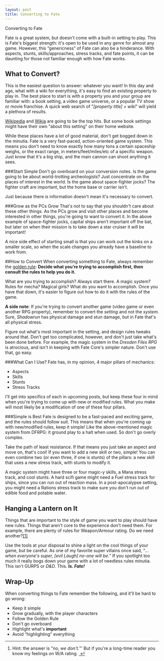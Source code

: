 ```yaml
---
layout: post
title: Converting to Fate
---
```


Converting to Fate

Fate is a great system, but doesn't come with a built-in setting to play. This is Fate's biggest strength: it's open to be used in any genre for almost any game. However, this “genericness” of Fate can also be a hinderance. With aspects, stunts, skills/approaches, stress tracks, and fate points, it can be daunting for those not familiar enough with how Fate works.

<!--more-->

## What to Convert?
This is the easiest question to answer: whatever you want! In this day and age, what with a wiki for everything, it's easy to find an existing property to play in. The best place to start is with a property you and your group are familiar with: a book setting, a video game universe, or a popular TV show or movie franchise. A quick web search of "*[property title] + wiki*" will yield a plethora of results.

[Wikipedia](wikipedia.org) and [Wikia](wikia.com) are going to be the top hits. But some book settings might have their own "about this setting" on their home website.

While these places have a lot of good material, don't get bogged down in the minutia. Fate is a very fast-paced, action-oriented game system. This means you don't need to know exactly how many tons a certain spaceship weighs, or the exact range, in meters/feet/miles/etc of a specific weapon. Just know that it's a big ship, and the main cannon can shoot anything it sees.

###Start Simple
Don't go overboard on your conversion notes. Is the game going to be about world-trotting archeologists? Just concentrate on the places of interest in the world. Is the game about space-fighter jocks? The fighter craft are important, but the home base or carrier isn't.

Just because there *is* information doesn't mean it's necessary to convert. 

###Grow as the PCs Grow
That's not to say that you shouldn't care about these other things. As the PCs grow and visit other places and become interested in other things, you're going to want to convert it. In the above example of space-fighter jocks, capital ships aren't important off the bat, but later on when their mission is to take down a star cruiser it will be important!

A nice side effect of starting small is that you can work out the kinks on a smaller scale, so when the scale changes you already have a baseline to work from.

##How to Convert
When converting something to Fate, always remember the [golden rule](http://fate-srd.com/fate-core/what-do-during-play#the-golden-rule): **Decide what you’re trying to accomplish first, then consult the rules to help you do it.**

What are you trying to accomplish? Always start there. A magic system? Rules for mecha? Magical girls? What do you want to accomplish. Once you have that down, it's easier to figure out how to do it with the rules of the game.

**A side note**: If you're trying to convert another game (video game or even another RPG property), remember to convert the *setting* and not the *system*. Sure, *Shadowrun* has physical damage and stun damage, but in Fate that's all physical stress. 

Figure out what's most important in the setting, and design rules tweaks around that. Don't get too complicated, however, and don't just take what's been done before. For example, the magic system in the *Dresden Files RPG* is atrocious, and isn't in keeping with Fate Core's simpler nature. Don't use that, go easy.

###What Can I Use?
Fate has, in my opinion, 4 major pillars of mechanics:

* Aspects
* Skills
* Stunts
* Stress Tracks

I'll get into specifics of each in upcoming posts, but keep these four in mind when you're trying to come up with new or modified rules. What you make will most likely be a modification of one of these four pillars.

###Simple is Best
Fate is designed to be a fast-paced and exciting game, and the rules should follow suit. This means that when you're coming up with new/modified rules, keep it simple! Like the above-mentioned magic system from DFRPG: it ground play to a halt when used. So don't go overly complex.

Take the path of least resistance. If that means you just take an aspect and move on, that's cool! If you want to add a new skill or two, simple! You can even combine two (or even three, if one is stunts) of the pillars: a new skill that uses a new stress track, with stunts to modify it.

A magic system might have three or four magic-y skills, a Mana stress track, and cool stunts. A hard scifi game might need a Fuel stress track for ships, since you can run out of reaction mass. In a post-apocalypse setting, you might need a Rations stress track to make sure you don't run out of edible food and potable water.

## Hanging a Lantern on It
Things that are important to the style of game you want to play should have new rules. Things that aren't core to the experience don't need them. For example, there are plenty of rules for Weapon/Armour rating. Do we need another?<a href="#fn:1" id="fnref:1" title="see footnote" class="footnote">[1]</a>

Use the tools at your disposal to shine a light on the cool things of your game, but be careful. As one of my favorite super villains once said, “*…when everyone's super, [evil Laugh] no-one will be.*” If you spotlight too much it really bogs down your game with a lot of needless rules minutia. This isn't GURPS or  *D&D*. This. **Is. *Fate!***

## Wrap-Up
When converting things to Fate remember the following, and it'll be hard to go wrong:

* Keep it simple
* Grow gradually, with the player characters
* Follow the Golden Rule
* Don't go overboard
* Highlight what's **important**
* Avoid “highlighting” everything

<div class="footnotes">
<hr />
<ol>

<li id="fn:1">
<p>Hint: the answer is "<em>no, we don't.</em>"' But if you're a long-time reader you know my feelings on W/A rating. <a href="#fnref:1" title="return to article" class="reversefootnote">&#160;&#8617;</a></p>
</li>
</ol>
</div>
